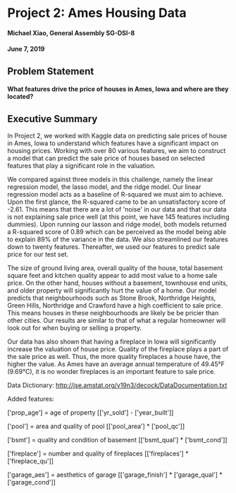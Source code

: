 # Project 2: Ames Housing Data 

#### Michael Xiao, General Assembly SG-DSI-8

#### June 7, 2019

## Problem Statement
#### What features drive the price of houses in Ames, Iowa and where are they located?

## Executive Summary
In Project 2, we worked with Kaggle data on predicting sale prices of house in Ames, Iowa to understand which features have a significant impact on housing prices. Working with over 80 various features, we aim to construct a model that can predict the sale price of houses based on selected features that play a significant role in the valuation. 

We compared against three models in this challenge, namely the linear regression model, the lasso model, and the ridge model. Our linear regression model acts as a baseline of R-squared we must aim to achieve. Upon the first glance, the R-squared came to be an unsatisfactory score of -2.61. This means that there are a lot of 'noise' in our data and that our data is not explaining sale price well (at this point, we have 145 features including dummies). Upon running our lasson and ridge model, both models returned a R-squared score of 0.89 which can be perceived as the model being able to explain 89% of the variance in the data. We also streamlined our features down to twenty features. Thereafter, we used our features to predict sale price for our test set.

The size of ground living area, overall quality of the house, total basement square feet and kitchen quality appear to add most value to a home sale price. On the other hand, houses without a basement, townhouse end units, and older property will significantly hurt the value of a home. Our model predicts that neighbourhoods such as Stone Brook, Northridge Heights, Green Hills, Northridge and Crawford have a high coefficient to sale price. This means houses in these neighbourhoods are likely be be pricier than other cities. Our results are similar to that of what a regular homeowner will look out for when buying or selling a property. 

Our data has also shown that having a fireplace in Iowa will significantly increase the valuation of house price. Quality of the fireplace plays a part of the sale price as well. Thus, the more quality fireplaces a house have, the higher the value. 
As Ames have an average annual temperature of 49.45°F (9.69°C), it is no wonder fireplaces is an important feature to sale price.

Data Dictionary: http://jse.amstat.org/v19n3/decock/DataDocumentation.txt

Added features:

['prop_age'] = age of property [['yr_sold'] - ['year_built']]

['pool'] = area and quality of pool [['pool_area'] * ['pool_qc']]

['bsmt'] = quality and condition of basement [['bsmt_qual'] * ['bsmt_cond']]

['fireplace'] = number and quality of fireplaces [['fireplaces'] * ['fireplace_qu']]

['garage_aes'] = aesthetics of garage [['garage_finish'] * ['garage_qual'] * ['garage_cond']]




